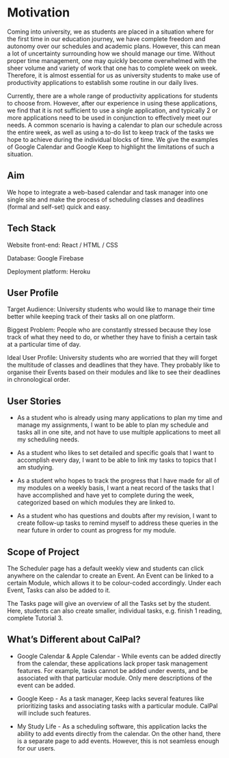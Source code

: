 # Motivation
Coming into university, we as students are placed in a situation where for the first time in our education journey, we have complete freedom and autonomy over our schedules and academic plans. However, this can mean a lot of uncertainty surrounding how we should manage our time. Without proper time management, one may quickly become overwhelmed with the sheer volume and variety of work that one has to complete week on week. Therefore, it is almost essential for us as university students to make use of productivity applications to establish some routine in our daily lives.

Currently, there are a whole range of productivity applications for students to choose from. However, after our experience in using these applications, we find that it is not sufficient to use a single application, and typically 2 or more applications need to be used in conjunction to effectively meet our needs. A common scenario is having a calendar to plan our schedule across the entire week, as well as using a to-do list to keep track of the tasks we hope to achieve during the individual blocks of time. We give the examples of Google Calendar and Google Keep to highlight the limitations of such a situation.

## Aim
We hope to integrate a web-based calendar and task manager into one single site and make the process of scheduling classes and deadlines (formal and self-set) quick and easy. 


## Tech Stack
Website front-end: React / HTML / CSS

Database: Google Firebase

Deployment platform: Heroku


## User Profile
Target Audience: University students who would like to manage their time better while keeping track of their tasks all on one platform. 

Biggest Problem: People who are constantly stressed because they lose track of what they need to do, or whether they have to finish a certain task at a particular time of day.

Ideal User Profile: University students who are worried that they will forget the multitude of classes and deadlines that they have. They probably like to organise their Events based on their modules and like to see their deadlines in chronological order.

## User Stories
- As a student who is already using many applications to plan my time and manage my assignments, I want to be able to plan my schedule and tasks all in one site, and not have to use multiple applications to meet all my scheduling needs.

- As a student who likes to set detailed and specific goals that I want to accomplish every day, I want to be able to link my tasks to topics that I am studying.

- As a student who hopes to track the progress that I have made for all of my modules on a weekly basis, I want a neat record of the tasks that I have accomplished and have yet to complete during the week, categorized based on which modules they are linked to.

- As a student who has questions and doubts after my revision, I want to create follow-up tasks to remind myself to address these queries in the near future in order to count as progress for my module.

## Scope of Project
The Scheduler page has a default weekly view and students can click anywhere on the calendar to create an Event. An Event can be linked to a certain Module, which allows it to be colour-coded accordingly. Under each Event, Tasks can also be added to it. 

The Tasks page will give an overview of all the Tasks set by the student. Here, students can also create smaller, individual tasks, e.g. finish 1 reading, complete Tutorial 3. 


## What’s Different about CalPal?
- Google Calendar & Apple Calendar - While events can be added directly from the calendar, these applications lack proper task management features. For example, tasks cannot be added under events, and be associated with that particular module. Only mere descriptions of the event can be added. 

- Google Keep - As a task manager, Keep lacks several features like prioritizing tasks and associating tasks with a particular module. CalPal will include such features. 

- My Study Life - As a scheduling software, this application lacks the ability to add events directly from the calendar. On the other hand, there is a separate page to add events. However, this is not seamless enough for our users. 

